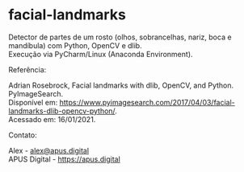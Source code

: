# facial-landmarks
Detector de partes de um rosto (olhos, sobrancelhas, nariz, boca e mandíbula) com Python, OpenCV e dlib.     
Execução via PyCharm/Linux (Anaconda Environment).     

Referência:  

Adrian Rosebrock, Facial landmarks with dlib, OpenCV, and Python. PyImageSearch.       
Disponível em: https://www.pyimagesearch.com/2017/04/03/facial-landmarks-dlib-opencv-python/.   
Acessado em: 16/01/2021.   

Contato:   

Alex - alex@apus.digital   
APUS Digital - https://apus.digital
